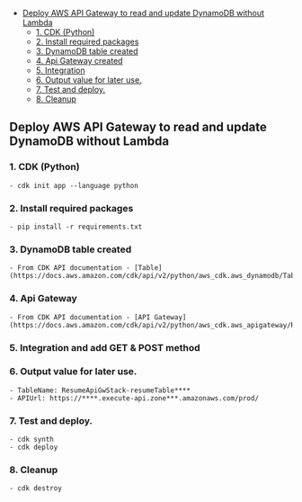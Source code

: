 <!-- TOC -->
  * [Deploy AWS API Gateway to read and update DynamoDB without Lambda](#deploy-aws-api-gateway-to-read-and-update-dynamodb-without-lambda)
    * [1. CDK (Python)](#1-cdk-python)
    * [2. Install required packages](#2-install-required-packages)
    * [3. DynamoDB table created<!-- TOC -->](#3-dynamodb-table-created---toc---)
    * [4. Api Gateway created](#4-api-gateway-created)
    * [5. Integration](#5-integration)
    * [6. Output value for later use.](#6-output-value-for-later-use)
    * [7. Test and deploy.](#7-test-and-deploy)
    * [8. Cleanup](#8-cleanup)
<!-- TOC -->
## Deploy AWS API Gateway to read and update DynamoDB without Lambda
### 1. CDK (Python)
    - cdk init app --language python
### 2. Install required packages
    - pip install -r requirements.txt
### 3. DynamoDB table created
    - From CDK API documentation - [Table](https://docs.aws.amazon.com/cdk/api/v2/python/aws_cdk.aws_dynamodb/Table.html#aws_cdk.aws_dynamodb.Table)
### 4. Api Gateway
    - From CDK API documentation - [API Gateway](https://docs.aws.amazon.com/cdk/api/v2/python/aws_cdk.aws_apigateway/README.html)
### 5. Integration and add GET & POST method
### 6. Output value for later use.
    - TableName: ResumeApiGwStack-resumeTable****
    - APIUrl: https://****.execute-api.zone***.amazonaws.com/prod/
### 7. Test and deploy.
    - cdk synth
    - cdk deploy
### 8. Cleanup
    - cdk destroy
